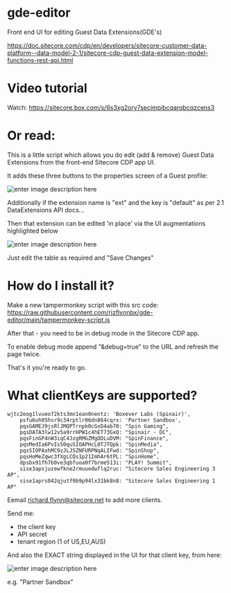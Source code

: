 
# gde-editor

Front end UI for editing Guest Data Extensions(GDE's)

https://doc.sitecore.com/cdp/en/developers/sitecore-customer-data-platform--data-model-2-1/sitecore-cdp-guest-data-extension-model-functions-rest-api.html

 
 
# Video tutorial

  
Watch: https://sitecore.box.com/s/6s3xg2ory7secjmpibcqarqbcqzcens3


# Or read:

  

This is a little script which allows you do edit (add & remove) Guest Data Extensions from the front-end Sitecore CDP app UI.

  

It adds these three buttons to the properties screen of a Guest profile:

![enter image description here](https://i.ibb.co/WzzjxQ1/Screenshot-2022-04-25-at-14-24-12.png)


Additionally if the extension name is "ext" and the key is "default" as per 2.1 DataExtensions API docs...

Then that extension can be edited 'in place' via the UI augmentations highlighted below

![enter image description here](https://i.ibb.co/1mNwxcW/Screenshot-2022-06-09-at-12-10-44.png)

Just edit the table as required and "Save Changes"

  

# How do I install it?

  

Make a new tampermonkey script with this src code: https://raw.githubusercontent.com/rjzflynnbx/gde-editor/main/tampermonkey-script.js

  

After that - you need to be in debug mode in the Sitecore CDP app.

  

To enable debug mode append "&debug=true" to the URL and refresh the page twice.

  

That's it you're ready to go.

  


  

# What clientKeys are supported?

    wjtc2eog1lvueo72kts3mn1ean0nentz: 'Boxever Labs (Spinair)',
        psfu6uh05hsr9c34rptlr06dn864cqrx: 'Partner Sandbox',
        pqsGAMEJ9jsRlJMQPTrnpk0cGxD4ab70: "Spin Gaming",
        pqsDATA3lw12v5a9rrHPW1c4hET73GxQ: "Spinair - DC",
        pqsFinGP4nW3iqC4JzgRMGZMgODLuDVM: "SpinFinance",
        pqsMedIa6PvIs50quSIOAPHcL0TJTQpk: "SpinMedia",
        pqsSIOPAxhMC9zJLJSZNFURPNqALIFwd: "SpinShop",
        pqsHoMeZqwc3fXgLCQs1p21ImhAr6tPL: "SpinHome",
        dpsbx91fh7b0ve3qbfuoa0f7brme513i: "PLAY! Summit",
        sise3apsjuzewfkne2rmuuedwflq2ruc: "Sitecore Sales Engineering 3 AP",
        sise1aprs042qjutf9b9p94lx31bk8n8: "Sitecore Sales Engineering 1 AP"

Eemail richard.flynn@sitecore.net to add more clients.

Send me:

 - the client key
 - API secret 
 - tenant region (1 of US,EU,AUS)

And also the EXACT string displayed in the UI for that client key, from here:

![enter image description here](https://i.ibb.co/yYGjfK7/Screenshot-2022-06-09-at-12-15-05.png)

e.g. "Partner Sandbox"
